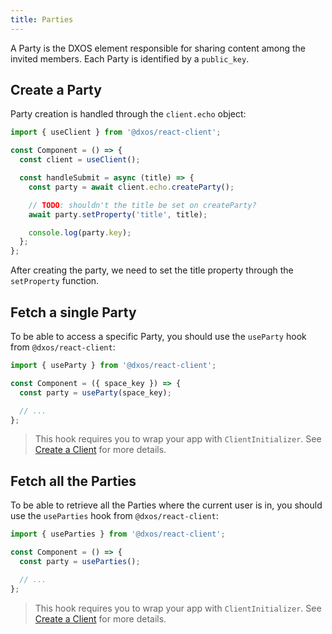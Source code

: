 ```yaml
---
title: Parties
---
```


A Party is the DXOS element responsible for sharing content among the invited members. Each Party is identified by a `public_key`.

## Create a Party

Party creation is handled through the `client.echo` object:

```jsx
import { useClient } from '@dxos/react-client';

const Component = () => {
  const client = useClient();

  const handleSubmit = async (title) => {
    const party = await client.echo.createParty();

    // TODO: shouldn't the title be set on createParty?
    await party.setProperty('title', title);

    console.log(party.key);
  };
};
```

After creating the party, we need to set the title property through the `setProperty` function.

## Fetch a single Party

To be able to access a specific Party, you should use the `useParty` hook from `@dxos/react-client`:

```jsx
import { useParty } from '@dxos/react-client';

const Component = ({ space_key }) => {
  const party = useParty(space_key);

  // ...
};
```

> This hook requires you to wrap your app with `ClientInitializer`. See [Create a Client](./client#create-a-client) for more details.

## Fetch all the Parties

To be able to retrieve all the Parties where the current user is in, you should use the `useParties` hook from `@dxos/react-client`:

```jsx
import { useParties } from '@dxos/react-client';

const Component = () => {
  const party = useParties();

  // ...
};
```

> This hook requires you to wrap your app with `ClientInitializer`. See [Create a Client](./client#create-a-client) for more details.

